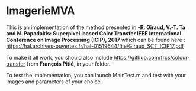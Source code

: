 # ImagerieMVA

This is an implementation of the method presented in **-R. Giraud, V.-T. Ta and N. Papadakis: Superpixel-based Color Transfer
IEEE International Conference on Image Processing (ICIP), 2017** which can be found here : https://hal.archives-ouvertes.fr/hal-01519644/file/Giraud_SCT_ICIP17.pdf

To make it all work, you should also include https://github.com/frcs/colour-transfer from **François Pitié**, in your folder.

To test the implementation, you can launch MainTest.m and test with your images and parameters of your choice.

